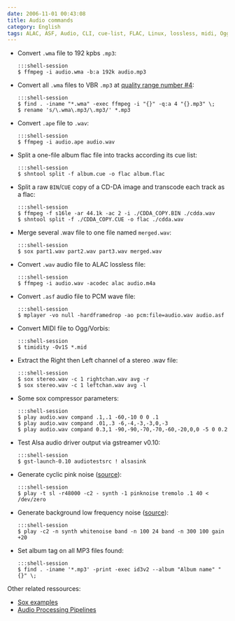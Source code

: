 ```yaml
---
date: 2006-11-01 00:43:08
title: Audio commands
category: English
tags: ALAC, ASF, Audio, CLI, cue-list, FLAC, Linux, lossless, midi, Ogg, shntool, sox, PCM, id3v2
---
```


  * Convert `.wma` file to 192 kpbs `.mp3`:

        :::shell-session
        $ ffmpeg -i audio.wma -b:a 192k audio.mp3

  * Convert all `.wma` files to VBR `.mp3` at [quality range number
    #4](https://trac.ffmpeg.org/wiki/Encode/MP3#VBREncoding):

        :::shell-session
        $ find . -iname "*.wma" -exec ffmpeg -i "{}" -q:a 4 "{}.mp3" \;
        $ rename 's/\.wma\.mp3/\.mp3/' *.mp3

  * Convert `.ape` file to `.wav`:

        :::shell-session
        $ ffmpeg -i audio.ape audio.wav

  * Split a one-file album flac file into tracks according its cue list:

        :::shell-session
        $ shntool split -f album.cue -o flac album.flac

  * Split a raw `BIN`/`CUE` copy of a CD-DA image and transcode each track as a flac:

        :::shell-session
        $ ffmpeg -f s16le -ar 44.1k -ac 2 -i ./CDDA_COPY.BIN ./cdda.wav
        $ shntool split -f ./CDDA_COPY.CUE -o flac ./cdda.wav

  * Merge several .wav file to one file named `merged.wav`:

        :::shell-session
        $ sox part1.wav part2.wav part3.wav merged.wav

  * Convert `.wav` audio file to ALAC lossless file:

        :::shell-session
        $ ffmpeg -i audio.wav -acodec alac audio.m4a

  * Convert `.asf` audio file to PCM wave file:

        :::shell-session
        $ mplayer -vo null -hardframedrop -ao pcm:file=audio.wav audio.asf

  * Convert MIDI file to Ogg/Vorbis:

        :::shell-session
        $ timidity -Ov1S *.mid

  * Extract the Right then Left channel of a stereo .wav file:

        :::shell-session
        $ sox stereo.wav -c 1 rightchan.wav avg -r
        $ sox stereo.wav -c 1 leftchan.wav avg -l

  * Some sox compressor parameters:

        :::shell-session
        $ play audio.wav compand .1,.1 -60,-10 0 0 .1
        $ play audio.wav compand .01,.3 -6,-4,-3,-3,0,-3
        $ play audio.wav compand 0.3,1 -90,-90,-70,-70,-60,-20,0,0 -5 0 0.2

  * Test Alsa audio driver output via gstreamer v0.10:

        :::shell-session
        $ gst-launch-0.10 audiotestsrc ! alsasink

  * Generate cyclic pink noise ([source](https://news.ycombinator.com/item?id=3547169)):

        :::shell-session
        $ play -t sl -r48000 -c2 - synth -1 pinknoise tremolo .1 40 <  /dev/zero

  * Generate background low frequency noise ([source](https://news.ycombinator.com/item?id=3547169)):

        :::shell-session
        $ play -c2 -n synth whitenoise band -n 100 24 band -n 300 100 gain +20

  * Set album tag on all MP3 files found:

        :::shell-session
        $ find . -iname '*.mp3' -print -exec id3v2 --album "Album name" "{}" \;

Other related ressources:

  * [Sox examples](https://linuxcommand.org/man_pages/soxexam1.html)
  * [Audio Processing
  Pipelines](https://web.archive.org/web/20140325123348/https://linuxgazette.net/issue73/chung.html)
